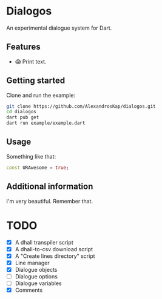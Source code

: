 # Dialogos

An experimental dialogue system for Dart.

## Features

* 😱 Print text.

## Getting started

Clone and run the example:

```sh
git clone https://github.com/AlexandrosKap/dialogos.git
cd dialogos
dart pub get
dart run example/example.dart
```

## Usage

Something like that:

```dart
const URAwesome = true;
```

## Additional information

I'm very beautiful. Remember that.

# TODO

- [x] A dhall transpiler script
- [x] A dhall-to-csv download script
- [x] A "Create lines directory" script
- [x] Line manager
- [x] Dialogue objects
- [ ] Dialogue options
- [ ] Dialogue variables
- [x] Comments
